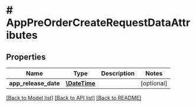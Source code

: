 # # AppPreOrderCreateRequestDataAttributes

## Properties

Name | Type | Description | Notes
------------ | ------------- | ------------- | -------------
**app_release_date** | [**\DateTime**](\DateTime.md) |  | [optional] 

[[Back to Model list]](../../README.md#documentation-for-models) [[Back to API list]](../../README.md#documentation-for-api-endpoints) [[Back to README]](../../README.md)


